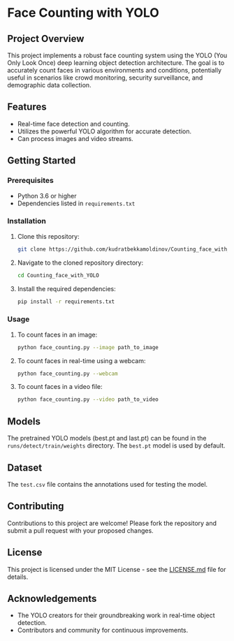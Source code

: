 # Face Counting with YOLO

## Project Overview

This project implements a robust face counting system using the YOLO (You Only Look Once) deep learning object detection architecture. The goal is to accurately count faces in various environments and conditions, potentially useful in scenarios like crowd monitoring, security surveillance, and demographic data collection.

## Features

- Real-time face detection and counting.
- Utilizes the powerful YOLO algorithm for accurate detection.
- Can process images and video streams.

## Getting Started

### Prerequisites

- Python 3.6 or higher
- Dependencies listed in `requirements.txt`

### Installation

1. Clone this repository:
   ```sh
   git clone https://github.com/kudratbekkamoldinov/Counting_face_with_YOLO.git
   ```
2. Navigate to the cloned repository directory:
   ```sh
   cd Counting_face_with_YOLO
   ```
3. Install the required dependencies:
   ```sh
   pip install -r requirements.txt
   ```

### Usage

1. To count faces in an image:
   ```sh
   python face_counting.py --image path_to_image
   ```
2. To count faces in real-time using a webcam:
   ```sh
   python face_counting.py --webcam
   ```
3. To count faces in a video file:
   ```sh
   python face_counting.py --video path_to_video
   ```

## Models

The pretrained YOLO models (best.pt and last.pt) can be found in the `runs/detect/train/weights` directory. The `best.pt` model is used by default.

## Dataset

The `test.csv` file contains the annotations used for testing the model.

## Contributing

Contributions to this project are welcome! Please fork the repository and submit a pull request with your proposed changes.

## License

This project is licensed under the MIT License - see the [LICENSE.md](LICENSE) file for details.

## Acknowledgements

- The YOLO creators for their groundbreaking work in real-time object detection.
- Contributors and community for continuous improvements.
